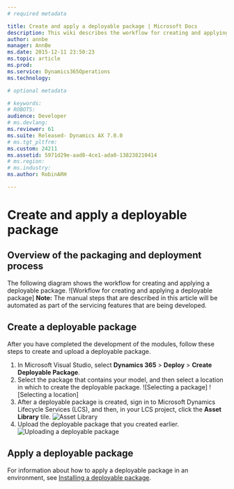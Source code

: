```yaml
---
# required metadata

title: Create and apply a deployable package | Microsoft Docs
description: This wiki describes the workflow for creating and applying a deployable package.
author: annbe
manager: AnnBe
ms.date: 2015-12-11 23:50:23
ms.topic: article
ms.prod: 
ms.service: Dynamics365Operations
ms.technology: 

# optional metadata

# keywords: 
# ROBOTS: 
audience: Developer
# ms.devlang: 
ms.reviewer: 61
ms.suite: Released- Dynamics AX 7.0.0
# ms.tgt_pltfrm: 
ms.custom: 24211
ms.assetid: 5971d29e-aad8-4ce1-ada0-138238210414
# ms.region: 
# ms.industry: 
ms.author: RobinARH

---
```


# Create and apply a deployable package

Overview of the packaging and deployment process
------------------------------------------------

The following diagram shows the workflow for creating and applying a deployable package. ![Workflow for creating and applying a deployable package] **Note:** The manual steps that are described in this article will be automated as part of the servicing features that are being developed.

## Create a deployable package
After you have completed the development of the modules, follow these steps to create and upload a deployable package.

1.  In Microsoft Visual Studio, select **Dynamics 365** &gt; **Deploy** &gt; **Create Deployable Package**.
2.  Select the package that contains your model, and then select a location in which to create the deployable package. ![Selecting a package] ![Selecting a location]
3.  After a deployable package is created, sign in to Microsoft Dynamics Lifecycle Services (LCS), and then, in your LCS project, click the **Asset Library** tile. ![Asset Library](media/Pack5-1024x430.png)
4.  Upload the deployable package that you created earlier. ![Uploading a deployable package](media/Pack6-1024x325.png)

## Apply a deployable package
For information about how to apply a deployable package in an environment, see [Installing a deployable package](http://ax.help.dynamics.com/en/wiki/installing-deployable-package-in-ax7/).

